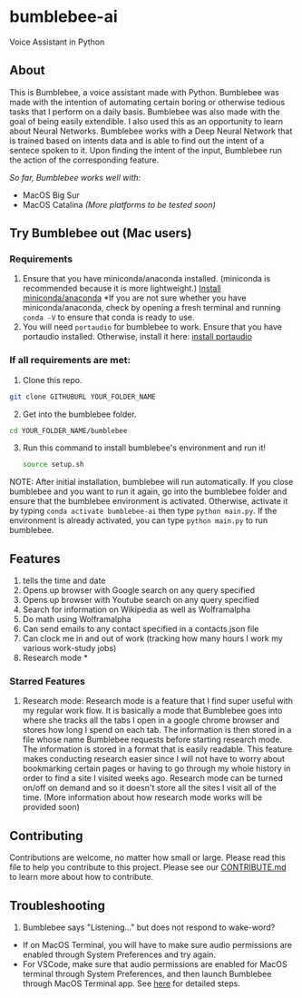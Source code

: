 # bumblebee-ai
Voice Assistant in Python

## About
This is Bumblebee, a voice assistant made with Python. Bumblebee was made with the intention of automating certain boring or otherwise tedious tasks that I perform on a daily basis. Bumblebee was also made with the goal of being easily extendible. I also used this as an opportunity to learn about Neural Networks. Bumblebee works with a Deep Neural Network that is trained based on intents data and is able to find out the intent of a sentece spoken to it. Upon finding the intent of the input, Bumblebee run the action of the corresponding feature.

*So far, Bumblebee works well with:*
   - MacOS Big Sur
   - MacOS Catalina
   *(More platforms to be tested soon)*

## Try Bumblebee out (Mac users)
### Requirements
1) Ensure that you have miniconda/anaconda installed. (miniconda is recommended because it is more lightweight.) [Install miniconda/anaconda](https://docs.conda.io/projects/continuumio-conda/en/latest/user-guide/install/macos.html)
 *If you are not sure whether you have miniconda/anaconda, check by opening a fresh terminal and running ```conda -V``` to ensure that conda is ready to use.
2) You will need ```portaudio``` for bumblebee to work. Ensure that you have portaudio installed. Otherwise, install it here: [install portaudio](https://formulae.brew.sh/formula/portaudio)

### If all requirements are met:
1) Clone this repo. 
```bash
git clone GITHUBURL YOUR_FOLDER_NAME
```
2) Get into the bumblebee folder. 
```bash
cd YOUR_FOLDER_NAME/bumblebee
```
3) Run this command to install bumblebee's environment and run it!
   ```bash
   source setup.sh
   ```

NOTE: After initial installation, bumblebee will run automatically. If you close bumblebee and you want to run it again, go into the bumblebee folder and ensure that the bumblebee environment is activated. Otherwise, activate it by typing ```conda activate bumblebee-ai``` then type ```python main.py```. If the environment is already activated, you can type ```python main.py``` to run bumblebee.

## Features
1) tells the time and date
2) Opens up browser with Google search on any query specified
3) Opens up browser with Youtube search on any query specified
4) Search for information on Wikipedia as well as Wolframalpha
5) Do math using Wolframalpha
6) Can send emails to any contact specified in a contacts.json file
7) Can clock me in and out of work (tracking how many hours I work my various work-study jobs)
8) Research mode *

### Starred Features
1) Research mode: Research mode is a feature that I find super useful with my regular work flow. It is basically a mode that Bumblebee goes into where she tracks all the tabs I open in a google chrome 
browser and stores how long I spend on each tab. The information is then stored in a file whose name Bumblebee requests before starting research mode. The information is stored in a format that is easily
readable. This feature makes conducting research easier since I will not have to worry about bookmarking certain pages or having to go through my whole history in order to find a site I visited weeks ago.
Research mode can be turned on/off on demand and so it doesn't store all the sites I visit all of the time.
(More information about how research mode works will be provided soon)

## Contributing
Contributions are welcome, no matter how small or large. Please read this file to help you contribute to this project. Please see our [CONTRIBUTE.md](docs/CONTRIBUTING.md) to learn more about how to contribute.

## Troubleshooting
1. Bumblebee says "Listening..." but does not respond to wake-word? 
  - If on MacOS Terminal, you will have to make sure audio permissions are enabled through System Preferences and try again.
  - For VSCode, make sure that audio permissions are enabled for MacOS terminal through System Preferences, and then launch Bumblebee through MacOS Terminal app. See [here](https://github.com/microsoft/vscode/issues/95062#issuecomment-625553211) for detailed steps.
